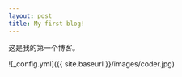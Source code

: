 ```yaml
---
layout: post
title: My first blog!
---
```


这是我的第一个博客。

![_config.yml]({{ site.baseurl }}/images/coder.jpg)
